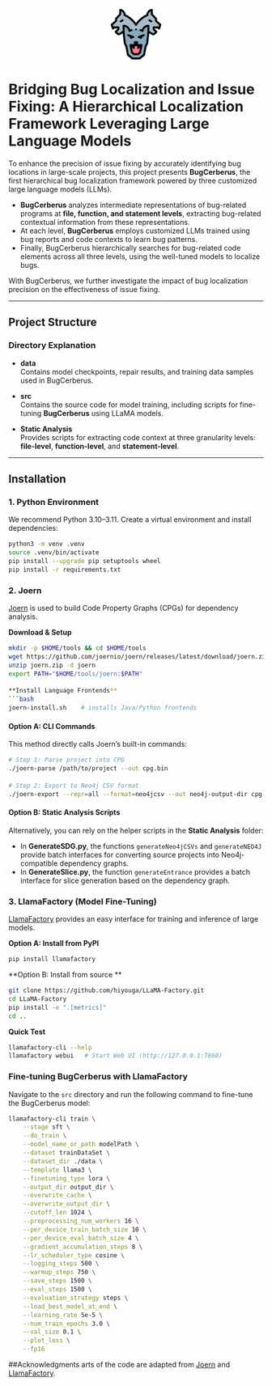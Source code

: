 <p align="center">
    <img src="./fig/cerberus.png" alt="BugCerberus Logo" width="100">
</p>

# Bridging Bug Localization and Issue Fixing: A Hierarchical Localization Framework Leveraging Large Language Models

To enhance the precision of issue fixing by accurately identifying bug locations in large-scale projects, this project presents **BugCerberus**, the first hierarchical bug localization framework powered by three customized large language models (LLMs). 

- **BugCerberus** analyzes intermediate representations of bug-related programs at **file, function, and statement levels**, extracting bug-related contextual information from these representations.
- At each level, **BugCerberus** employs customized LLMs trained using bug reports and code contexts to learn bug patterns.
- Finally, BugCerberus hierarchically searches for bug-related code elements across all three levels, using the well-tuned models to localize bugs.

With BugCerberus, we further investigate the impact of bug localization precision on the effectiveness of issue fixing.

---

## Project Structure


### Directory Explanation

- **data**  
    Contains model checkpoints, repair results, and training data samples used in BugCerberus.


- **src**  
    Contains the source code for model training, including scripts for fine-tuning 
**BugCerberus** using LLaMA models.

- **Static Analysis**  
    Provides scripts for extracting code context at three granularity levels: **file-level**, **function-level**, and **statement-level**.

---

## Installation

### 1. Python Environment
We recommend Python 3.10–3.11. Create a virtual environment and install dependencies:

```bash
python3 -m venv .venv
source .venv/bin/activate  
pip install --upgrade pip setuptools wheel
pip install -r requirements.txt
```
### 2. Joern 

[Joern](https://github.com/joernio/joern) is used to build Code Property Graphs (CPGs) for dependency analysis.

**Download & Setup**
```bash
mkdir -p $HOME/tools && cd $HOME/tools
wget https://github.com/joernio/joern/releases/latest/download/joern.zip
unzip joern.zip -d joern
export PATH="$HOME/tools/joern:$PATH"

**Install Language Frontends**
```bash
joern-install.sh    # installs Java/Python frontends
```
#### Option A: CLI Commands
This method directly calls Joern’s built-in commands:

```bash
# Step 1: Parse project into CPG
./joern-parse /path/to/project --out cpg.bin

# Step 2: Export to Neo4j CSV format
./joern-export --repr=all --format=neo4jcsv --out neo4j-output-dir cpg.bin
```
#### Option B: Static Analysis Scripts
Alternatively, you can rely on the helper scripts in the **Static Analysis** folder:

- In **GenerateSDG.py**, the functions `generateNeo4jCSVs` and `generateNEO4J` provide batch interfaces for converting source projects into Neo4j-compatible dependency graphs.  
- In **GenerateSlice.py**, the function `generateEntrance` provides a batch interface for slice generation based on the dependency graph.  

### 3. LlamaFactory (Model Fine-Tuning)

[LlamaFactory](https://github.com/hiyouga/LLaMA-Factory) provides an easy interface for training and inference of large models.

**Option A: Install from PyPI**
```bash
pip install llamafactory
```
**Option B: Install from source **
```bash
git clone https://github.com/hiyouga/LLaMA-Factory.git
cd LLaMA-Factory
pip install -e ".[metrics]"
cd ..
```
**Quick Test**
```bash
llamafactory-cli --help
llamafactory webui   # Start Web UI (http://127.0.0.1:7860)
```

### Fine-tuning BugCerberus with LlamaFactory

Navigate to the `src` directory and run the following command to fine-tune the BugCerberus model:

```bash
llamafactory-cli train \
    --stage sft \
    --do_train \
    --model_name_or_path modelPath \
    --dataset trainDataSet \
    --dataset_dir ./data \
    --template llama3 \
    --finetuning_type lora \
    --output_dir output_dir \
    --overwrite_cache \
    --overwrite_output_dir \
    --cutoff_len 1024 \
    --preprocessing_num_workers 16 \
    --per_device_train_batch_size 10 \
    --per_device_eval_batch_size 4 \
    --gradient_accumulation_steps 8 \
    --lr_scheduler_type cosine \
    --logging_steps 500 \
    --warmup_steps 750 \
    --save_steps 1500 \
    --eval_steps 1500 \
    --evaluation_strategy steps \
    --load_best_model_at_end \
    --learning_rate 5e-5 \
    --num_train_epochs 3.0 \
    --val_size 0.1 \
    --plot_loss \
    --fp16
```


##Acknowledgments
arts of the code are adapted from [Joern](https://github.com/joernio/joern) and [LlamaFactory](https://github.com/hiyouga/LLaMA-Factory).
